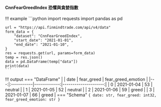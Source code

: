 

#### CnnFearGreedIndex 恐懼與貪婪指數

!!! example
    ```python
    import requests
    import pandas as pd

    url = "https://api.finmindtrade.com/api/v4/data"
    form_data = {
        "dataset": "CnnFearGreedIndex",
        "start_date": "2021-01-01",
        "end_date": "2021-01-10",
    }
    res = requests.get(url, params=form_data)
    temp = res.json()
    data = pd.DataFrame(temp["data"])
    print(data)
    ```
!!! output
    === "DataFrame"
        |    | date       |   fear_greed |   fear_greed_emotion |
        |---:|:-----------|-------------:|---------------------:|
        |  0 | 2021-01-04 |           53 |              neutral |
        |  1 | 2021-01-05 |           52 |              neutral |
        |  2 | 2021-01-06 |           59 |                greed |
        |  3 | 2021-01-07 |           66 |                greed |
    === "Schema"
        ```
        {
            date: str,
            fear_greed: int32,
            fear_greed_emotion: str
        }
        ```